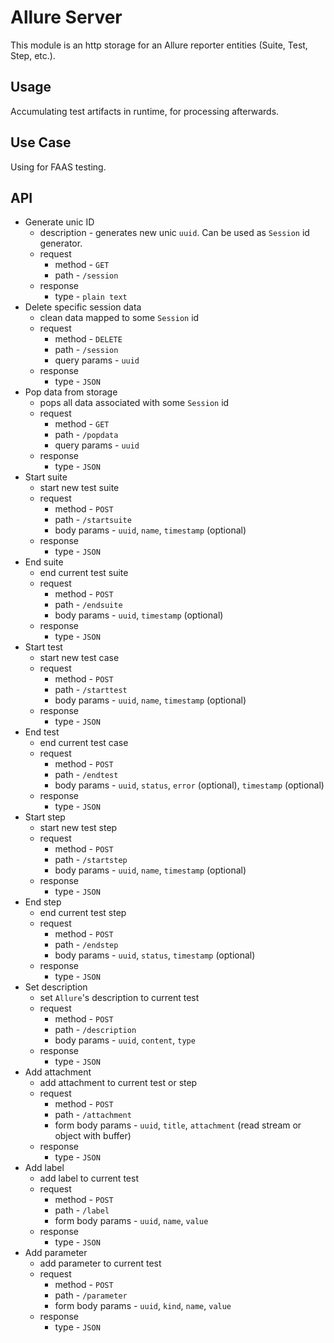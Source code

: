 # Allure Server

This module is an http storage for an Allure reporter entities (Suite, Test, Step, etc.).

## Usage
Accumulating test artifacts in runtime, for processing afterwards.

## Use Case
Using for FAAS testing.


## API
* Generate unic ID
  * description - generates new unic `uuid`. Can be used as `Session` id generator.
  * request
    * method - `GET`
    * path - `/session`
  * response
    * type - `plain text`
* Delete specific session data
  * clean data mapped to some `Session` id
  * request
    * method - `DELETE`
    * path - `/session`
    * query params - `uuid`
  * response
    * type - `JSON`
* Pop data from storage
  * pops all data associated with some `Session` id
  * request
    * method - `GET`
    * path - `/popdata`
    * query params - `uuid`
  * response
    * type - `JSON`
* Start suite
  * start new test suite
  * request
    * method - `POST`
    * path - `/startsuite`
    * body params - `uuid`, `name`, `timestamp` (optional)
  * response
    * type - `JSON`
* End suite
  * end current test suite
  * request
    * method - `POST`
    * path - `/endsuite`
    * body params - `uuid`, `timestamp` (optional)
  * response
    * type - `JSON`
* Start test
  * start new test case
  * request
    * method - `POST`
    * path - `/starttest`
    * body params - `uuid`, `name`, `timestamp` (optional)
  * response
    * type - `JSON`
* End test
  * end current test case
  * request
    * method - `POST`
    * path - `/endtest`
    * body params - `uuid`, `status`, `error` (optional), `timestamp` (optional)
  * response
    * type - `JSON`
* Start step
  * start new test step
  * request
    * method - `POST`
    * path - `/startstep`
    * body params - `uuid`, `name`, `timestamp` (optional)
  * response
    * type - `JSON`
* End step
  * end current test step
  * request
    * method - `POST`
    * path - `/endstep`
    * body params - `uuid`, `status`, `timestamp` (optional)
  * response
    * type - `JSON`
* Set description
  * set `Allure`'s description to current test
  * request
    * method - `POST`
    * path - `/description`
    * body params - `uuid`, `content`, `type`
  * response
    * type - `JSON`
* Add attachment
  * add attachment to current test or step
  * request
    * method - `POST`
    * path - `/attachment`
    * form body params - `uuid`, `title`, `attachment` (read stream or object with buffer)
  * response
    * type - `JSON`
* Add label
  * add label to current test
  * request
    * method - `POST`
    * path - `/label`
    * form body params - `uuid`, `name`, `value`
  * response
    * type - `JSON`
* Add parameter
  * add parameter to current test
  * request
    * method - `POST`
    * path - `/parameter`
    * form body params - `uuid`, `kind`, `name`, `value`
  * response
    * type - `JSON`